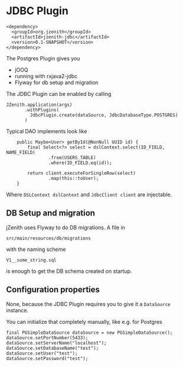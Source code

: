 # JDBC Plugin

```
<dependency>
  <groupId>org.jzenith</groupId>
  <artifactId>jzenith-jdbc</artifactId>
  <version>0.1-SNAPSHOT</version>
</dependency>
```

The Postgres Plugin gives you
* jOOQ
* running with rxjava2-jdbc
* Flyway for db setup and migration

The JDBC Plugin can be enabled by calling 

```
JZenith.application(args)
       .withPlugins(
         JdbcPlugin.create(dataSource, JdbcDatabaseType.POSTGRES)
       )
```

Typical DAO implements look like 

```
    public Maybe<User> getById(@NonNull UUID id) {
        final Select<?> select = dslContext.select(ID_FIELD, NAME_FIELD)
                .from(USERS_TABLE)
                .where(ID_FIELD.eq(id));

        return client.executeForSingleRow(select)
                .map(this::toUser);
    }
```

Where `DSLContext dslContext` and `JdbcClient client` are
injectable. 

## DB Setup and migration
jZenith uses Flyway to do DB migrations. A file in 

`src/main/resources/db/migrations`

with the naming scheme 

`V1__some_string.sql`

is enough to get the DB schema created on startup.

## Configuration properties
None, because the JDBC Plugin requires you to give it 
a `DataSource` instance. 

You can initialize that completely manually, like e.g. for
Postgres

```
final PGSimpleDataSource dataSource = new PGSimpleDataSource();
dataSource.setPortNumber(5433);
dataSource.setServerName("localhost");
dataSource.setDatabaseName("test");
dataSource.setUser("test");
dataSource.setPassword("test");
```


